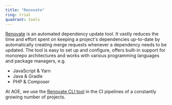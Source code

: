 ```yaml
---
title: "Renovate"
ring: trial
quadrant: tools
---
```


[Renovate](https://github.com/renovatebot/renovate/) is an automated dependency update tool.
It vastly reduces the time and effort spent on keeping a project's dependencies up-to-date by automatically creating merge requests whenever a dependency needs to be updated.
The tool is easy to set up and configure, offers built-in support for monorepo architectures and works with various programming languages and package managers, e.g.

- JavaScript & Yarn
- Java & Gradle
- PHP & Composer

At AOE, we use the [Renovate CLI tool](https://www.npmjs.com/package/renovate/) in the CI pipelines of a constantly growing number of projects.
